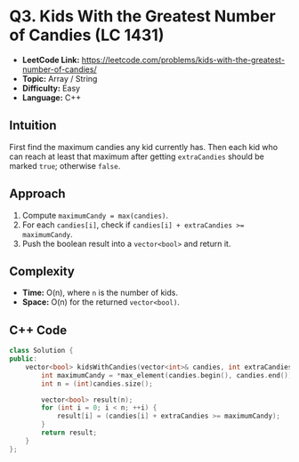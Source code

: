 # Q3. Kids With the Greatest Number of Candies (LC 1431)

- **LeetCode Link:** https://leetcode.com/problems/kids-with-the-greatest-number-of-candies/
- **Topic:** Array / String
- **Difficulty:** Easy
- **Language:** C++

## Intuition
First find the maximum candies any kid currently has. Then each kid who can reach at least that maximum after getting `extraCandies` should be marked `true`; otherwise `false`.

## Approach
1. Compute `maximumCandy = max(candies)`.
2. For each `candies[i]`, check if `candies[i] + extraCandies >= maximumCandy`.
3. Push the boolean result into a `vector<bool>` and return it.

## Complexity
- **Time:** O(n), where `n` is the number of kids.
- **Space:** O(n) for the returned `vector<bool)`.

## C++ Code
```cpp
class Solution {
public:
    vector<bool> kidsWithCandies(vector<int>& candies, int extraCandies) {
        int maximumCandy = *max_element(candies.begin(), candies.end());
        int n = (int)candies.size();

        vector<bool> result(n);
        for (int i = 0; i < n; ++i) {
            result[i] = (candies[i] + extraCandies >= maximumCandy);
        }
        return result;
    }
};
